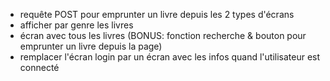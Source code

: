 - requête POST pour emprunter un livre depuis les 2 types d'écrans
- afficher par genre les livres
- écran avec tous les livres (BONUS: fonction recherche & bouton pour emprunter un livre depuis la page) 
- remplacer l'écran login par un écran avec les infos quand l'utilisateur est connecté
